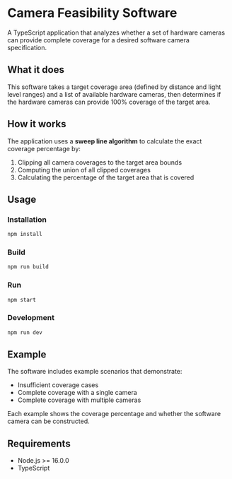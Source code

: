 # Camera Feasibility Software

A TypeScript application that analyzes whether a set of hardware cameras can provide complete coverage for a desired software camera specification.

## What it does

This software takes a target coverage area (defined by distance and light level ranges) and a list of available hardware cameras, then determines if the hardware cameras can provide 100% coverage of the target area.

## How it works

The application uses a **sweep line algorithm** to calculate the exact coverage percentage by:

1. Clipping all camera coverages to the target area bounds
2. Computing the union of all clipped coverages
3. Calculating the percentage of the target area that is covered

## Usage

### Installation

```bash
npm install
```

### Build

```bash
npm run build
```

### Run

```bash
npm start
```

### Development

```bash
npm run dev
```

## Example

The software includes example scenarios that demonstrate:

- Insufficient coverage cases
- Complete coverage with a single camera
- Complete coverage with multiple cameras

Each example shows the coverage percentage and whether the software camera can be constructed.

## Requirements

- Node.js >= 16.0.0
- TypeScript
